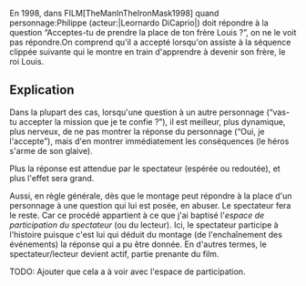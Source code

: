 <!-- Page: #517 Action vaut réponse -->

En 1998, dans FILM[TheManInTheIronMask1998] quand personnage:Philippe (acteur:|Leornardo DiCaprio|) doit répondre à la question “Acceptes-tu de prendre la place de ton frère Louis ?”, on ne le voit pas répondre.On comprend qu'il a accepté lorsqu'on assiste à la séquence clippée suivante qui le montre en train d'apprendre à devenir son frère, le roi Louis.

## Explication

Dans la plupart des cas, lorsqu'une question à un autre personnage (“vas-tu accepter la mission que je te confie ?”), il est meilleur, plus dynamique, plus nerveux, de ne pas montrer la réponse du personnage (“Oui, je l'accepte”), mais d'en montrer immédiatement les conséquences (le héros s'arme de son glaive).

Plus la réponse est attendue par le spectateur (espérée ou redoutée), et plus l'effet sera grand.

Aussi, en règle générale, dès que le montage peut répondre à la place d'un personnage à une question qui lui est posée, en abuser. Le spectateur fera le reste. Car ce procédé appartient à ce que j'ai baptisé l'*espace de participation du spectateur* (ou du lecteur). Ici, le spectateur participe à l'histoire puisque c'est lui qui déduit du montage (de l'enchaînement des événements) la réponse qui a pu être donnée. En d'autres termes, le spectateur/lecteur devient actif, partie prenante du film.

<adminonly>
  TODO: Ajouter que cela a à voir avec l'espace de participation.
</adminonly>